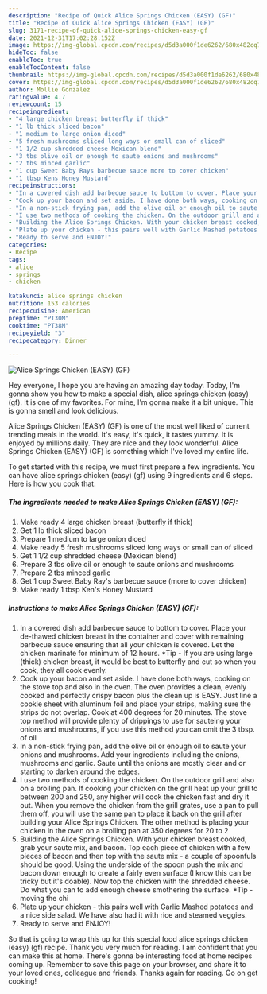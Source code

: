 ```yaml
---
description: "Recipe of Quick Alice Springs Chicken (EASY) (GF)"
title: "Recipe of Quick Alice Springs Chicken (EASY) (GF)"
slug: 3171-recipe-of-quick-alice-springs-chicken-easy-gf
date: 2021-12-31T17:02:28.152Z
image: https://img-global.cpcdn.com/recipes/d5d3a000f1de6262/680x482cq70/alice-springs-chicken-easy-gf-recipe-main-photo.jpg
hideToc: false
enableToc: true
enableTocContent: false
thumbnail: https://img-global.cpcdn.com/recipes/d5d3a000f1de6262/680x482cq70/alice-springs-chicken-easy-gf-recipe-main-photo.jpg
cover: https://img-global.cpcdn.com/recipes/d5d3a000f1de6262/680x482cq70/alice-springs-chicken-easy-gf-recipe-main-photo.jpg
author: Mollie Gonzalez
ratingvalue: 4.7
reviewcount: 15
recipeingredient:
- "4 large chicken breast butterfly if thick"
- "1 lb thick sliced bacon"
- "1 medium to large onion diced"
- "5 fresh mushrooms sliced long ways or small can of sliced"
- "1 1/2 cup shredded cheese Mexican blend"
- "3 tbs olive oil or enough to saute onions and mushrooms"
- "2 tbs minced garlic"
- "1 cup Sweet Baby Rays barbecue sauce more to cover chicken"
- "1 tbsp Kens Honey Mustard"
recipeinstructions:
- "In a covered dish add barbecue sauce to bottom to cover. Place your de-thawed chicken breast in the container and cover with remaining barbecue sauce ensuring that all your chicken is covered. Let the chicken marinate for minimum of 12 hours. *Tip - If you are using large (thick) chicken breast, it would be best to butterfly and cut so when you cook, they all cook evenly."
- "Cook up your bacon and set aside. I have done both ways, cooking on the stove top and also in the oven. The oven provides a clean, evenly cooked and perfectly crispy bacon plus the clean up is EASY. Just line a cookie sheet with aluminum foil and place your strips, making sure the strips do not overlap. Cook at 400 degrees for 20 minutes. The stove top method will provide plenty of drippings to use for sauteing your onions and mushrooms, if you use this method you can omit the 3 tbsp. of oil"
- "In a non-stick frying pan, add the olive oil or enough oil to saute your onions and mushrooms. Add your ingredients including the onions, mushrooms and garlic. Saute until the onions are mostly clear and or starting to darken around the edges."
- "I use two methods of cooking the chicken. On the outdoor grill and also on a broiling pan. If cooking your chicken on the grill heat up your grill to between 200 and 250, any higher will cook the chicken fast and dry it out. When you remove the chicken from the grill grates, use a pan to pull them off, you will use the same pan to place it back on the grill after building your Alice Springs Chicken. The other method is placing your chicken in the oven on a broiling pan at 350 degrees for 20 to 2"
- "Building the Alice Springs Chicken. With your chicken breast cooked, grab your saute mix, and bacon. Top each piece of chicken with a few pieces of bacon and then top with the saute mix - a couple of spoonfuls should be good. Using the underside of the spoon push the mix and bacon down enough to create a fairly even surface (I know this can be tricky but it&#39;s doable). Now top the chicken with the shredded cheese. Do what you can to add enough cheese smothering the surface.  *Tip - moving the chi"
- "Plate up your chicken - this pairs well with Garlic Mashed potatoes and a nice side salad. We have also had it with rice and steamed veggies."
- "Ready to serve and ENJOY!"
categories:
- Recipe
tags:
- alice
- springs
- chicken

katakunci: alice springs chicken 
nutrition: 153 calories
recipecuisine: American
preptime: "PT30M"
cooktime: "PT38M"
recipeyield: "3"
recipecategory: Dinner

---
```



![Alice Springs Chicken (EASY) (GF)](https://img-global.cpcdn.com/recipes/d5d3a000f1de6262/680x482cq70/alice-springs-chicken-easy-gf-recipe-main-photo.jpg)

Hey everyone, I hope you are having an amazing day today. Today, I'm gonna show you how to make a special dish, alice springs chicken (easy) (gf). It is one of my favorites. For mine, I'm gonna make it a bit unique. This is gonna smell and look delicious.



Alice Springs Chicken (EASY) (GF) is one of the most well liked of current trending meals in the world. It's easy, it's quick, it tastes yummy. It is enjoyed by millions daily. They are nice and they look wonderful. Alice Springs Chicken (EASY) (GF) is something which I've loved my entire life.


To get started with this recipe, we must first prepare a few ingredients. You can have alice springs chicken (easy) (gf) using 9 ingredients and 6 steps. Here is how you cook that.

<!--inarticleads1-->

##### The ingredients needed to make Alice Springs Chicken (EASY) (GF):

1. Make ready 4 large chicken breast (butterfly if thick)
1. Get 1 lb thick sliced bacon
1. Prepare 1 medium to large onion diced
1. Make ready 5 fresh mushrooms sliced long ways or small can of sliced
1. Get 1 1/2 cup shredded cheese (Mexican blend)
1. Prepare 3 tbs olive oil or enough to saute onions and mushrooms
1. Prepare 2 tbs minced garlic
1. Get 1 cup Sweet Baby Ray&#39;s barbecue sauce (more to cover chicken)
1. Make ready 1 tbsp Ken&#39;s Honey Mustard




<!--inarticleads2-->

##### Instructions to make Alice Springs Chicken (EASY) (GF):

1. In a covered dish add barbecue sauce to bottom to cover. Place your de-thawed chicken breast in the container and cover with remaining barbecue sauce ensuring that all your chicken is covered. Let the chicken marinate for minimum of 12 hours. *Tip - If you are using large (thick) chicken breast, it would be best to butterfly and cut so when you cook, they all cook evenly.
1. Cook up your bacon and set aside. I have done both ways, cooking on the stove top and also in the oven. The oven provides a clean, evenly cooked and perfectly crispy bacon plus the clean up is EASY. Just line a cookie sheet with aluminum foil and place your strips, making sure the strips do not overlap. Cook at 400 degrees for 20 minutes. The stove top method will provide plenty of drippings to use for sauteing your onions and mushrooms, if you use this method you can omit the 3 tbsp. of oil
1. In a non-stick frying pan, add the olive oil or enough oil to saute your onions and mushrooms. Add your ingredients including the onions, mushrooms and garlic. Saute until the onions are mostly clear and or starting to darken around the edges.
1. I use two methods of cooking the chicken. On the outdoor grill and also on a broiling pan. If cooking your chicken on the grill heat up your grill to between 200 and 250, any higher will cook the chicken fast and dry it out. When you remove the chicken from the grill grates, use a pan to pull them off, you will use the same pan to place it back on the grill after building your Alice Springs Chicken. The other method is placing your chicken in the oven on a broiling pan at 350 degrees for 20 to 2
1. Building the Alice Springs Chicken. With your chicken breast cooked, grab your saute mix, and bacon. Top each piece of chicken with a few pieces of bacon and then top with the saute mix - a couple of spoonfuls should be good. Using the underside of the spoon push the mix and bacon down enough to create a fairly even surface (I know this can be tricky but it&#39;s doable). Now top the chicken with the shredded cheese. Do what you can to add enough cheese smothering the surface.  *Tip - moving the chi
1. Plate up your chicken - this pairs well with Garlic Mashed potatoes and a nice side salad. We have also had it with rice and steamed veggies.
1. Ready to serve and ENJOY!



So that is going to wrap this up for this special food alice springs chicken (easy) (gf) recipe. Thank you very much for reading. I am confident that you can make this at home. There's gonna be interesting food at home recipes coming up. Remember to save this page on your browser, and share it to your loved ones, colleague and friends. Thanks again for reading. Go on get cooking!
